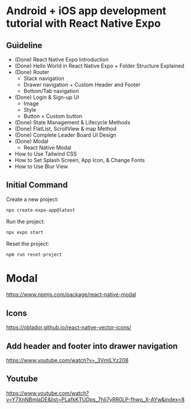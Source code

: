 # Android + iOS app development tutorial with React Native Expo

## Guideline

- (Done) React Native Expo Introduction
- (Done) Hello World in React Native Expo + Folder Structure Explained
- (Done) Router
  - Stack navigation
  - Drawer navigation + Custom Header and Footer
  - Bottom/Tab navigation
- (Done) Login & Sign-up UI
  - Image
  - Style
  - Button + Custom button
- (Done) State Management & Lifecycle Methods
- (Done) FlatList, ScrollView & map Method
- (Done) Complete Leader Board UI Design
- (Done) Modal
  - React Native Modal
- How to Use Tailwind CSS
- How to Set Splash Screen, App Icon, & Change Fonts
- How to Use Blur View

## Initial Command

Create a new project:

```bash
npx create-expo-app@latest
```

Run the project:

```bash
npx expo start
```

Reset the project:

```bash
npm run reset-project
```

# Modal

https://www.npmjs.com/package/react-native-modal

## Icons

https://oblador.github.io/react-native-vector-icons/

## Add header and footer into drawer navigation

https://www.youtube.com/watch?v=_3VmlLYz208

## Youtube

https://www.youtube.com/watch?v=Y7XnNBmlaDE&list=PLafkKTUDps_7hlj7yRR0LP-fhwo_X-AYw&index=8
